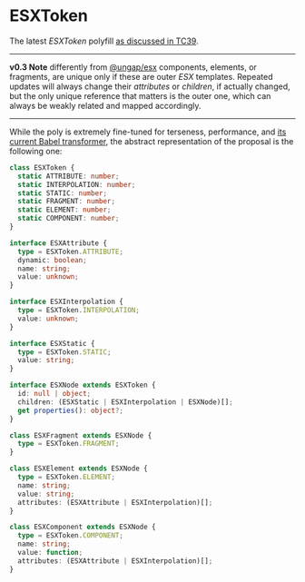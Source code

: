# ESXToken

The latest *ESXToken* polyfill [as discussed in TC39](https://es.discourse.group/t/proposal-esx-as-core-js-feature/1511).

- - -

**v0.3 Note** differently from [@ungap/esx](https://github.com/ungap/esx#readme) components, elements, or fragments, are unique only if these are outer *ESX* templates. Repeated updates will always change their *attributes* or *children*, if actually changed, but the only unique reference that matters is the outer one, which can always be weakly related and mapped accordingly.

- - -

While the poly is extremely fine-tuned for terseness, performance, and [its current Babel transformer](https://github.com/ungap/babel-plugin-transform-esx), the abstract representation of the proposal is the following one:

```ts
class ESXToken {
  static ATTRIBUTE: number;
  static INTERPOLATION: number;
  static STATIC: number;
  static FRAGMENT: number;
  static ELEMENT: number;
  static COMPONENT: number;
}

interface ESXAttribute {
  type = ESXToken.ATTRIBUTE;
  dynamic: boolean;
  name: string;
  value: unknown;
}

interface ESXInterpolation {
  type = ESXToken.INTERPOLATION;
  value: unknown;
}

interface ESXStatic {
  type = ESXToken.STATIC;
  value: string;
}

interface ESXNode extends ESXToken {
  id: null | object;
  children: (ESXStatic | ESXInterpolation | ESXNode)[];
  get properties(): object?;
}

class ESXFragment extends ESXNode {
  type = ESXToken.FRAGMENT;
}

class ESXElement extends ESXNode {
  type = ESXToken.ELEMENT;
  name: string;
  value: string;
  attributes: (ESXAttribute | ESXInterpolation)[];
}

class ESXComponent extends ESXNode {
  type = ESXToken.COMPONENT;
  name: string;
  value: function;
  attributes: (ESXAttribute | ESXInterpolation)[];
}
```
